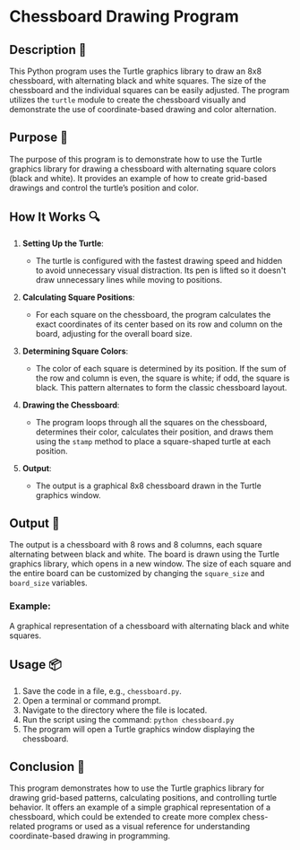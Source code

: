 # Chessboard Drawing Program

## Description 📝

This Python program uses the Turtle graphics library to draw an 8x8 chessboard, with alternating black and white squares. The size of the chessboard and the individual squares can be easily adjusted. The program utilizes the `turtle` module to create the chessboard visually and demonstrate the use of coordinate-based drawing and color alternation.

## Purpose 🎯

The purpose of this program is to demonstrate how to use the Turtle graphics library for drawing a chessboard with alternating square colors (black and white). It provides an example of how to create grid-based drawings and control the turtle’s position and color.

## How It Works 🔍

1. **Setting Up the Turtle**:

    - The turtle is configured with the fastest drawing speed and hidden to avoid unnecessary visual distraction. Its pen is lifted so it doesn't draw unnecessary lines while moving to positions.

2. **Calculating Square Positions**:

    - For each square on the chessboard, the program calculates the exact coordinates of its center based on its row and column on the board, adjusting for the overall board size.

3. **Determining Square Colors**:

    - The color of each square is determined by its position. If the sum of the row and column is even, the square is white; if odd, the square is black. This pattern alternates to form the classic chessboard layout.

4. **Drawing the Chessboard**:

    - The program loops through all the squares on the chessboard, determines their color, calculates their position, and draws them using the `stamp` method to place a square-shaped turtle at each position.

5. **Output**:
    - The output is a graphical 8x8 chessboard drawn in the Turtle graphics window.

## Output 📜

The output is a chessboard with 8 rows and 8 columns, each square alternating between black and white. The board is drawn using the Turtle graphics library, which opens in a new window. The size of each square and the entire board can be customized by changing the `square_size` and `board_size` variables.

### Example:

A graphical representation of a chessboard with alternating black and white squares.

## Usage 📦

1. Save the code in a file, e.g., `chessboard.py`.
2. Open a terminal or command prompt.
3. Navigate to the directory where the file is located.
4. Run the script using the command:
   `python chessboard.py`
5. The program will open a Turtle graphics window displaying the chessboard.

## Conclusion 🚀

This program demonstrates how to use the Turtle graphics library for drawing grid-based patterns, calculating positions, and controlling turtle behavior. It offers an example of a simple graphical representation of a chessboard, which could be extended to create more complex chess-related programs or used as a visual reference for understanding coordinate-based drawing in programming.
